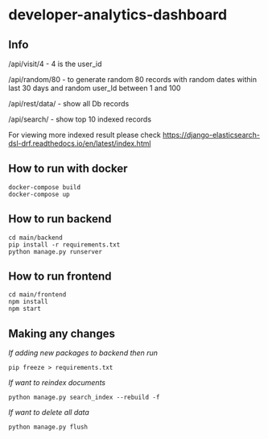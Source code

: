 # developer-analytics-dashboard

## Info

/api/visit/4 -  4 is the user_id

/api/random/80 - to generate random 80 records with random dates within last 30 days and random user_Id between 1 and 100

/api/rest/data/ - show all Db records

/api/search/ -  show top 10 indexed records

For viewing more indexed result please check https://django-elasticsearch-dsl-drf.readthedocs.io/en/latest/index.html



## How to run with docker

```
docker-compose build
docker-compose up
```

## How to run backend 

```
cd main/backend
pip install -r requirements.txt
python manage.py runserver
```

## How to run frontend 
```
cd main/frontend
npm install
npm start
```


## Making any changes

*If adding new packages to backend then run*

```
pip freeze > requirements.txt
```

*If want to reindex documents*

```
python manage.py search_index --rebuild -f
```
*If want to delete all data*

```
python manage.py flush
```





